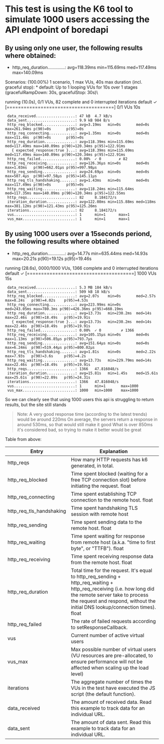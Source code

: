 
# This test is using the K6 tool to simulate 1000 users accessing the API endpoint of boredapi

## By using only one user, the following results where obtained:
- http_req_duration..............: avg=118.39ms min=115.69ms med=117.49ms max=140.09ms

Scenarios: (100.00%) 1 scenario, 1 max VUs, 40s max duration (incl. graceful stop):
           * default: Up to 1 looping VUs for 10s over 1 stages (gracefulRampDown: 30s, gracefulStop: 30s)\
        
running (10.0s), 0/1 VUs, 82 complete and 0 interrupted iterations
default ✓ [======================================] 0/1 VUs  10s

     data_received..................: 47 kB  4.7 kB/s
     data_sent......................: 9.9 kB 984 B/s
     http_req_blocked...............: avg=3.19ms   min=0s       med=0s       max=261.94ms p(90)=0s       p(95)=0s
     http_req_connecting............: avg=1.35ms   min=0s       med=0s       max=111.4ms  p(90)=0s       p(95)=0s
     http_req_duration..............: avg=118.39ms min=115.69ms med=117.49ms max=140.09ms p(90)=120.34ms p(95)=122.91ms
       { expected_response:true }...: avg=118.39ms min=115.69ms med=117.49ms max=140.09ms p(90)=120.34ms p(95)=122.91ms
     http_req_failed................: 0.00%  ✓ 0        ✗ 82
     http_req_receiving.............: avg=126.36µs min=0s       med=0s       max=1.03ms   p(90)=662.01µs p(95)=997.98µs
     http_req_sending...............: avg=24.69µs  min=0s       med=0s       max=507.4µs  p(90)=97.58µs  p(95)=145.11µs
     http_req_tls_handshaking.......: avg=1.43ms   min=0s       med=0s       max=117.49ms p(90)=0s       p(95)=0s
     http_req_waiting...............: avg=118.24ms min=115.64ms med=117.35ms max=140.09ms p(90)=120.34ms p(95)=122.55ms
     http_reqs......................: 82     8.184172/s
     iteration_duration.............: avg=122.08ms min=115.88ms med=118ms    max=381.12ms p(90)=121.43ms p(95)=125.26ms
     iterations.....................: 82     8.184172/s
     vus............................: 1      min=1      max=1
     vus_max........................: 1      min=1      max=1




## By using 1000 users over a 15seconds periond, the following results where obtained
- http_req_duration..............: avg=14.77s   min=635.44ms med=14.93s   max=20.21s p(90)=19.12s   p(95)=19.46s




running (28.6s), 0000/1000 VUs, 1366 complete and 0 interrupted iterations
default ✓ [======================================] 1000 VUs  15s

     data_received..................: 5.3 MB 184 kB/s
     data_sent......................: 509 kB 18 kB/s
     http_req_blocked...............: avg=2.07s    min=0s       med=2.57s    max=8.24s   p(90)=4.02s    p(95)=4.53s
     http_req_connecting............: avg=223.99ms min=0s       med=243.05ms max=780.3ms p(90)=426.36ms p(95)=660.19ms
     http_req_duration..............: avg=13.73s   min=230.2ms  med=14s      max=22.46s  p(90)=18.49s   p(95)=19.91s
       { expected_response:true }...: avg=13.73s   min=230.2ms  med=14s      max=22.46s  p(90)=18.49s   p(95)=19.91s
     http_req_failed................: 0.00%  ✓ 0         ✗ 1366
     http_req_receiving.............: avg=105.15µs min=0s       med=0s       max=1.13ms  p(90)=506.85µs p(95)=793.7µs
     http_req_sending...............: avg=151.64µs min=0s       med=0s       max=6.24ms  p(90)=519.44µs p(95)=800.02µs
     http_req_tls_handshaking.......: avg=1.81s    min=0s       med=2.22s    max=7.93s   p(90)=3.6s     p(95)=4.2s
     http_req_waiting...............: avg=13.73s   min=229.79ms med=14s      max=22.46s  p(90)=18.49s   p(95)=19.91s
     http_reqs......................: 1366   47.816048/s
     iteration_duration.............: avg=15.81s   min=1.45s    med=15.61s   max=25.61s  p(90)=22.09s   p(95)=24.31s
     iterations.....................: 1366   47.816048/s
     vus............................: 1      min=1       max=1000
     vus_max........................: 1000   min=1000    max=1000



So we can clearly see that using 1000 users this api is struggling to return results, but the site still stands
> Note:
A very good response time (according to the latest trends) would be around 220ms
On average, the servers return a response in around 530ms, so that would still make it good
What is over 850ms it's considered bad, so trying to make it better would be great

Table from above: 

Entry | Explanation |
-- | --|
http_reqs | How many HTTP requests has k6 generated, in total. |
http_req_blocked | Time spent blocked (waiting for a free TCP connection slot) before initiating the request. float |
http_req_connecting	| Time spent establishing TCP connection to the remote host. float
http_req_tls_handshaking |	Time spent handshaking TLS session with remote host
http_req_sending | Time spent sending data to the remote host. float
http_req_waiting | Time spent waiting for response from remote host (a.k.a. \"time to first byte\", or \"TTFB\"). float
http_req_receiving | Time spent receiving response data from the remote host. float
http_req_duration | Total time for the request. It's equal to http_req_sending + http_req_waiting + http_req_receiving (i.e. how long did the remote server take to process the request and respond, without the initial DNS lookup/connection times). float
http_req_failed  | The rate of failed requests according to setResponseCallback.
vus	| Current number of active virtual users
vus_max	| Max possible number of virtual users (VU resources are pre-allocated, to ensure performance will not be affected when scaling up the load level)
iterations | The aggregate number of times the VUs in the test have executed the JS script (the default function).
data_received | The amount of received data. Read this example to track data for an individual URL.
data_sent | The amount of data sent. Read this example to track data for an individual URL.